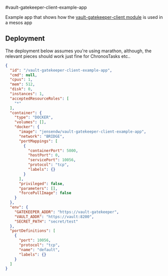 #vault-gatekeeper-client-example-app

Example app that shows how the [vault-gatekeeper-client module](https://www.github.com/jensendw/vault-gatekeeper-client) is used in a mesos app

## Deployment

The deployment below assumes you're using marathon, although, the relevant pieces should work just fine for ChronosTasks etc..

```json
{
  "id": "/vault-gatekeeper-client-example-app",
  "cmd": null,
  "cpus": 1,
  "mem": 512,
  "disk": 0,
  "instances": 1,
  "acceptedResourceRoles": [
    "*"
  ],
  "container": {
    "type": "DOCKER",
    "volumes": [],
    "docker": {
      "image": "jensendw/vault-gatekeeper-client-example-app",
      "network": "BRIDGE",
      "portMappings": [
        {
          "containerPort": 5000,
          "hostPort": 0,
          "servicePort": 10056,
          "protocol": "tcp",
          "labels": {}
        }
      ],
      "privileged": false,
      "parameters": [],
      "forcePullImage": false
    }
  },
  "env": {
    "GATEKEEPER_ADDR": "https://vault-gatekeeper",
    "VAULT_ADDR": "https://vault:8200",
    "SECRET_PATH": "secret/test"
  },
  "portDefinitions": [
    {
      "port": 10056,
      "protocol": "tcp",
      "name": "default",
      "labels": {}
    }
  ]
}
```
